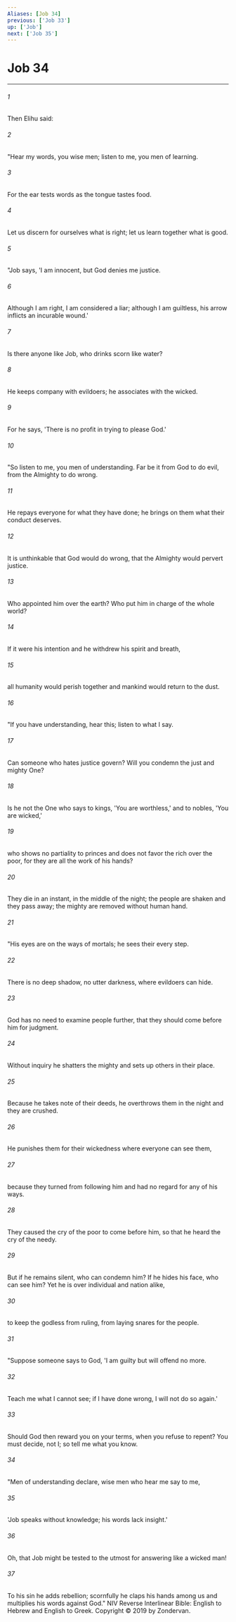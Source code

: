 ```yaml
---
Aliases: [Job 34]
previous: ['Job 33']
up: ['Job']
next: ['Job 35']
---
```

# Job 34

***


###### 1 
Then Elihu said: 

###### 2 
"Hear my words, you wise men; listen to me, you men of learning. 

###### 3 
For the ear tests words as the tongue tastes food. 

###### 4 
Let us discern for ourselves what is right; let us learn together what is good. 

###### 5 
"Job says, 'I am innocent, but God denies me justice. 

###### 6 
Although I am right, I am considered a liar; although I am guiltless, his arrow inflicts an incurable wound.' 

###### 7 
Is there anyone like Job, who drinks scorn like water? 

###### 8 
He keeps company with evildoers; he associates with the wicked. 

###### 9 
For he says, 'There is no profit in trying to please God.' 

###### 10 
"So listen to me, you men of understanding. Far be it from God to do evil, from the Almighty to do wrong. 

###### 11 
He repays everyone for what they have done; he brings on them what their conduct deserves. 

###### 12 
It is unthinkable that God would do wrong, that the Almighty would pervert justice. 

###### 13 
Who appointed him over the earth? Who put him in charge of the whole world? 

###### 14 
If it were his intention and he withdrew his spirit and breath, 

###### 15 
all humanity would perish together and mankind would return to the dust. 

###### 16 
"If you have understanding, hear this; listen to what I say. 

###### 17 
Can someone who hates justice govern? Will you condemn the just and mighty One? 

###### 18 
Is he not the One who says to kings, 'You are worthless,' and to nobles, 'You are wicked,' 

###### 19 
who shows no partiality to princes and does not favor the rich over the poor, for they are all the work of his hands? 

###### 20 
They die in an instant, in the middle of the night; the people are shaken and they pass away; the mighty are removed without human hand. 

###### 21 
"His eyes are on the ways of mortals; he sees their every step. 

###### 22 
There is no deep shadow, no utter darkness, where evildoers can hide. 

###### 23 
God has no need to examine people further, that they should come before him for judgment. 

###### 24 
Without inquiry he shatters the mighty and sets up others in their place. 

###### 25 
Because he takes note of their deeds, he overthrows them in the night and they are crushed. 

###### 26 
He punishes them for their wickedness where everyone can see them, 

###### 27 
because they turned from following him and had no regard for any of his ways. 

###### 28 
They caused the cry of the poor to come before him, so that he heard the cry of the needy. 

###### 29 
But if he remains silent, who can condemn him? If he hides his face, who can see him? Yet he is over individual and nation alike, 

###### 30 
to keep the godless from ruling, from laying snares for the people. 

###### 31 
"Suppose someone says to God, 'I am guilty but will offend no more. 

###### 32 
Teach me what I cannot see; if I have done wrong, I will not do so again.' 

###### 33 
Should God then reward you on your terms, when you refuse to repent? You must decide, not I; so tell me what you know. 

###### 34 
"Men of understanding declare, wise men who hear me say to me, 

###### 35 
'Job speaks without knowledge; his words lack insight.' 

###### 36 
Oh, that Job might be tested to the utmost for answering like a wicked man! 

###### 37 
To his sin he adds rebellion; scornfully he claps his hands among us and multiplies his words against God." NIV Reverse Interlinear Bible: English to Hebrew and English to Greek. Copyright © 2019 by Zondervan.
